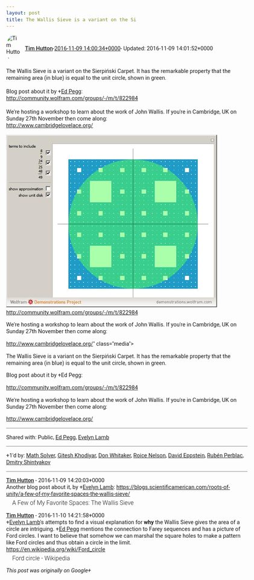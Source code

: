 ```yaml
---
layout: post
title: The Wallis Sieve is a variant on the Si
---
```


<html><head><meta charset="utf-8"><title>The Wallis Sieve is a variant on the Sierpiński Carpet. It has the remarkable...</title><style>body {font: 11pt Roboto, Arial, sans-serif; max-width: 640px; margin: 24px;}.author-photo {border-radius: 50%; margin-right: 10px; width: 40px;}.author {font-weight: 500;}.main-content {margin: 15px 0 15px;}.post-title {font-weight: bold;}.location {display: block; margin-top: 15px;}.location img {float: left; margin-right: 5px; width: 20px;}.media-link {display: inline-block; max-width: 100%; vertical-align: top;}.media-link p {margin-top: 5px; max-height: 4em; overflow: scroll;}.media {max-height: 100vh; max-width: 100%;}.video-placeholder {background: black; display: flex; height: 300px; max-width: 100%; width: 640px;}.play-icon {border-bottom: 30px solid transparent; border-left: 50px solid white; border-top: 30px solid transparent; color: white; margin: auto;}.album {max-height: 800px; overflow: scroll; width: calc(100vw - 48px);}.album .media-link {margin-right: 5px; max-width: 250px;}.album .media {max-height: 250px;}.link-embed {border-top: 1px solid lightgrey; display: block; margin-top: 20px;}.link-embed img {max-width: 100%;}.inline-link-embed {display: block;}.inline-link-embed img {vertical-align: middle;}.link-title {display: inline-block; font-size: medium; font-weight: 300; padding-left: 1em;}.reshare-attribution {display: block; font-weight: bold; margin-bottom: 10px;}.poll-image {margin-bottom: 5px; max-height: 300px; max-width: 500px;}.poll-choice {align-items: center; display: flex; margin-bottom: 5px; max-width: 500px;}.poll-choice-percentage {background-color: lightblue; height: 100%; left: 0; position: absolute; z-index: -1;}.poll-choice-selected {margin-right: 5px;}.poll-choice-results {border: 1px solid lightgray; border-radius: 5px; display: flex; line-height: 40px; overflow: hidden; padding: 0 8px; position: relative;}.poll-choice-results, .poll-choice-description {flex-grow: 1; margin-right: 10px;}.poll-choice-image {width: 100%;}.poll-choice-image, .poll-choice-image img {max-height: 40px; max-width: 100px;}.poll-choice-votes {max-height: 100px; overflow: auto;}.plus-entity-embed {color: black; display: block; text-decoration: none;}.plus-entity-embed-cover-photo {max-height: 300px; max-width: 100%;}.plus-entity-embed-info {padding: 0 1em 1em;}.plus-entity-embed-info h2 {font-weight: 500; margin: 10px 0;}.plus-entity-embed-info p {font-size: small; margin: 0;}.collection-owner-avatar {border-radius: 50%; border: 2px solid white; height: 40px; margin-top: -22px;}.visibility {padding: 1em 0; border-top: 1px solid grey;}.post-activity {padding: 1em 0; border-top: 1px solid grey;}.comments {border-top: 1px solid gray; padding-top: 1em;}.comment + .comment {margin-top: 1em;}.comment .media-link, .comment .inline-link-embed {margin-top: 5px;}</style></head><body><div style="margin-bottom:1em;"><div style="display:flex; align-items:center"><img class="author-photo" src="https://lh4.googleusercontent.com/-epo4ZZKNqEw/AAAAAAAAAAI/AAAAAAAAVSU/qu3LpcHEnoQ/s64-c/photo.jpg" alt="Tim Hutton"><a href="https://plus.google.com/+TimHutton" target="_blank" class="author">Tim Hutton</a> - <a target="_blank" href="https://plus.google.com/+TimHutton/posts/gb1EptowNPz">2016-11-09 14:00:34+0000</a><span> - Updated: 2016-11-09 14:01:52+0000</span></div><div class="main-content">The Wallis Sieve is a variant on the Sierpiński Carpet. It has the remarkable property that the remaining area (in blue) is equal to the unit circle, shown in green.<br><br>Blog post about it by <span class="proflinkWrapper"><span class="proflinkPrefix">+</span><a class="proflink bidi_isolate" href="https://plus.google.com/115588458732015802381" oid="115588458732015802381" >Ed Pegg</a></span>:<br><a rel="nofollow" target="_blank" href="http://community.wolfram.com/groups/-/m/t/822984" class="ot-anchor bidi_isolate" jslog="10929; track:click" dir="ltr">http://community.wolfram.com/groups/-/m/t/822984</a><br><br>We&#39;re hosting a workshop to learn about the work of John Wallis. If you&#39;re in Cambridge, UK on Sunday 27th November then come along:<br><a rel="nofollow" target="_blank" href="http://www.cambridgelovelace.org/" class="ot-anchor bidi_isolate" jslog="10929; track:click" dir="ltr">http://www.cambridgelovelace.org/</a></div><a href="/assets/wallis_sieve.png" target="_blank" class="media-link"><img src="/assets/wallis_sieve.png" alt="The Wallis Sieve is a variant on the Sierpiński Carpet. It has the remarkable property that the remaining area (in blue) is equal to the unit circle, shown in green.



Blog post about it by +Ed Pegg:

http://community.wolfram.com/groups/-/m/t/822984



We&#39;re hosting a workshop to learn about the work of John Wallis. If you&#39;re in Cambridge, UK on Sunday 27th November then come along:

http://www.cambridgelovelace.org/" class="media"><p>The Wallis Sieve is a variant on the Sierpiński Carpet. It has the remarkable property that the remaining area (in blue) is equal to the unit circle, shown in green.



Blog post about it by +Ed Pegg:

http://community.wolfram.com/groups/-/m/t/822984



We&#39;re hosting a workshop to learn about the work of John Wallis. If you&#39;re in Cambridge, UK on Sunday 27th November then come along:

http://www.cambridgelovelace.org/</p></a></div><div class="visibility">Shared with: Public, <a href="https://plus.google.com/115588458732015802381">Ed Pegg</a>, <a href="https://plus.google.com/110577985981445573999">Evelyn Lamb</a></div><div class="post-activity"><div class="plus-oners">+1'd by: <a href="https://plus.google.com/+MathSolverAll">Math Solver</a>, <a href="https://plus.google.com/105882661687265231815">Gitesh Khodiyar</a>, <a href="https://plus.google.com/+DonWhitaker">Don Whitaker</a>, <a href="https://plus.google.com/+RoiceNelson">Roice Nelson</a>, <a href="https://plus.google.com/100003628603413742554">David Eppstein</a>, <a href="https://plus.google.com/+RubénPerblac">Rubén Perblac</a>, <a href="https://plus.google.com/116542359168957860292">Dmitry Shintyakov</a></div></div><div class="comments"><div class="comment"><a target="_blank" href="https://plus.google.com/+TimHutton" class="author">Tim Hutton</a><span class="time"> - 2016-11-09 14:20:03+0000</span><div class="comment-content">Another blog post about it, by <span class="proflinkWrapper"><span class="proflinkPrefix">+</span><a class="proflink bidi_isolate" href="https://plus.google.com/110577985981445573999" oid="110577985981445573999" >Evelyn Lamb</a></span>: <a rel="nofollow" target="_blank" href="https://blogs.scientificamerican.com/roots-of-unity/a-few-of-my-favorite-spaces-the-wallis-sieve/" class="ot-anchor bidi_isolate" jslog="10929; track:click" dir="ltr">https://blogs.scientificamerican.com/roots-of-unity/a-few-of-my-favorite-spaces-the-wallis-sieve/</a><br></div><a href="https://blogs.scientificamerican.com/roots-of-unity/a-few-of-my-favorite-spaces-the-wallis-sieve/" target="_blank" class="inline-link-embed"><img src="https://blogs.scientificamerican.com/blogs/cache/file/16790C20-051F-433D-B1ADC2AA4D5F7711_agenda.png?w=600&amp;h=335" alt=""><div class="link-title">A Few of My Favorite Spaces: The Wallis Sieve</div></a></div><div class="comment"><a target="_blank" href="https://plus.google.com/+TimHutton" class="author">Tim Hutton</a><span class="time"> - 2016-11-10 14:21:58+0000</span><div class="comment-content"><span class="proflinkWrapper"><span class="proflinkPrefix">+</span><a class="proflink bidi_isolate" href="https://plus.google.com/110577985981445573999" oid="110577985981445573999" >Evelyn Lamb</a></span>&#39;s attempts to find a visual explanation for <b>why</b> the Wallis Sieve gives the area of a circle are intriguing. <span class="proflinkWrapper"><span class="proflinkPrefix">+</span><a class="proflink bidi_isolate" href="https://plus.google.com/115588458732015802381" oid="115588458732015802381" >Ed Pegg</a></span> mentions the connection to Farey sequences and has a picture of Ford circles. I want to believe that somehow we can marshal the square holes to make a pattern like Ford circles and thus obtain a circle in the limit.<br><a rel="nofollow" target="_blank" href="https://en.wikipedia.org/wiki/Ford_circle" class="ot-anchor bidi_isolate" jslog="10929; track:click" dir="ltr">https://en.wikipedia.org/wiki/Ford_circle</a><br></div><a href="https://en.wikipedia.org/wiki/Ford_circle" target="_blank" class="inline-link-embed"><img src="https://upload.wikimedia.org/wikipedia/commons/thumb/7/77/Ford_circles_colour.svg/300px-Ford_circles_colour.svg.png" alt=""><div class="link-title">Ford circle - Wikipedia</div></a></div></div></body></html>

<i>This post was originally on Google+</i>